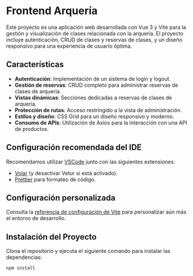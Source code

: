 # Frontend Arquería

Este proyecto es una aplicación web desarrollada con Vue 3 y Vite para la gestión y visualización de clases relacionada con la arquería. El proyecto incluye autenticación, CRUD de clases y reservas de clases, y un diseño responsivo para una experiencia de usuario óptima.

## Características

- **Autenticación**: Implementación de un sistema de login y logout.
- **Gestión de reservas**: CRUD completo para administrar reservas de clases de arqueria.
- **Vistas dinámicas**: Secciones dedicadas a reservas de clases de arqueria.
- **Protección de rutas**: Acceso restringido a la vista de administración.
- **Estilos y diseño**: CSS Grid para un diseño responsivo y moderno.
- **Consumo de APIs**: Utilización de Axios para la interacción con una API de productos.

## Configuración recomendada del IDE

Recomendamos utilizar [VSCode](https://code.visualstudio.com/) junto con las siguientes extensiones:

- [Volar](https://marketplace.visualstudio.com/items?itemName=Vue.volar) (y desactivar Vetur si está activado).
- [Prettier](https://marketplace.visualstudio.com/items?itemName=esbenp.prettier-vscode) para formateo de código.

## Configuración personalizada

Consulta la [referencia de configuración de Vite](https://vitejs.dev/config/) para personalizar aún más el entorno de desarrollo.

## Instalación del Proyecto

Clona el repositorio y ejecuta el siguiente comando para instalar las dependencias:

```sh
npm install
